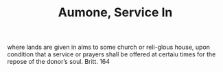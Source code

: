 ---
title: Aumone, Service In
letter: A
permalink: "/definitions/aumone-service-in.html"
body: where lands are given in alms to some church or reli-glous house, upon condition
  that a service or prayers shall be offered at certaiu times for the repose of the
  donor’s soul. Britt. 164
published_at: '2018-07-07'
source: Black's Law Dictionary
layout: post
---